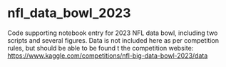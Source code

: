 # nfl_data_bowl_2023
Code supporting notebook entry for 2023 NFL data bowl, including two scripts and several figures. Data is not included here as per competition rules, but should be able to be found t the competition website: https://www.kaggle.com/competitions/nfl-big-data-bowl-2023/data
